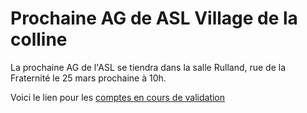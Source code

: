 # Prochaine AG de ASL Village de la colline

La prochaine AG de l'ASL se tiendra dans la salle Rulland, rue de la Fraternité le 25 mars prochaine à 10h.

Voici le lien pour les [comptes en cours de validation](./comptes2022.pdf)
